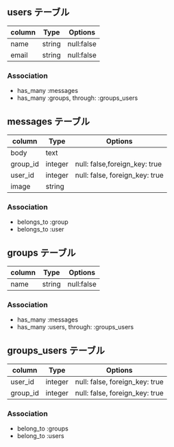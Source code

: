 ## users テーブル

|column|Type|Options|
|------|----|-------|
|name|string|null:false|
|email|string|null:false|

### Association
- has_many :messages
- has_many :groups, through: :groups_users

## messages テーブル

|column|Type|Options|
|------|----|-------|
|body|text|
|group_id|integer|null: false,foreign_key: true|
|user_id|integer|null: false, foreign_key: true|
|image|string|

### Association
- belongs_to :group
- belongs_to :user

## groups テーブル

|column|Type|Options|
|------|----|-------|
|name|string|null:false|

### Association
- has_many :messages
- has_many :users, through: :groups_users

## groups_users テーブル

|column|Type|Options|
|------|----|-------|
|user_id|integer|null: false, foreign_key: true|
|group_id|integer|null: false, foreign_key: true|

### Association
- belong_to :groups
- belong_to :users



